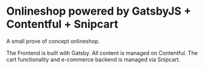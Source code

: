 # Onlineshop powered by GatsbyJS + Contentful + Snipcart

A small prove of concept onlineshop. 

The Frontend is built with Gatsby. All content is managed on Contentful. The cart functionality and e-commerce backend is managed via Snipcart.
